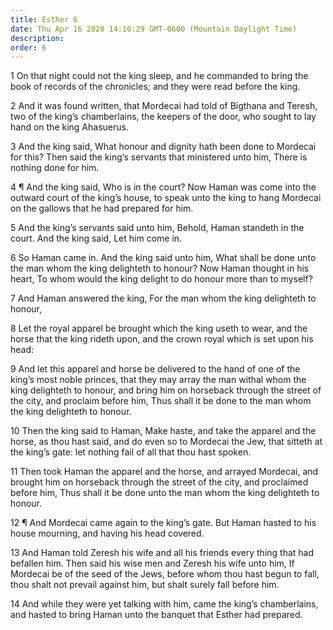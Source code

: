 ```yaml
---
title: Esther 6
date: Thu Apr 16 2020 14:10:29 GMT-0600 (Mountain Daylight Time)
description: 
order: 6
---
```


<p>
  1 On that night could not the king sleep, and he commanded to bring the book
  of records of the chronicles; and they were read before the king.
</p>
<p>
  2 And it was found written, that Mordecai had told of Bigthana and Teresh, two
  of the king&#x2019;s chamberlains, the keepers of the door, who sought to lay
  hand on the king Ahasuerus.
</p>
<p>
  3 And the king said, What honour and dignity hath been done to Mordecai for
  this? Then said the king&#x2019;s servants that ministered unto him, There is
  nothing done for him.
</p>
<p>
  4 &#xB6; And the king said, Who is in the court? Now Haman was come into the
  outward court of the king&#x2019;s house, to speak unto the king to hang
  Mordecai on the gallows that he had prepared for him.
</p>
<p>
  5 And the king&#x2019;s servants said unto him, Behold, Haman standeth in the
  court. And the king said, Let him come in.
</p>
<p>
  6 So Haman came in. And the king said unto him, What shall be done unto the
  man whom the king delighteth to honour? Now Haman thought in his heart, To
  whom would the king delight to do honour more than to myself?
</p>
<p>
  7 And Haman answered the king, For the man whom the king delighteth to honour,
</p>
<p>
  8 Let the royal apparel be brought which the king useth to wear, and the horse
  that the king rideth upon, and the crown royal which is set upon his head:
</p>
<p>
  9 And let this apparel and horse be delivered to the hand of one of the
  king&#x2019;s most noble princes, that they may array the man withal whom the
  king delighteth to honour, and bring him on horseback through the street of
  the city, and proclaim before him, Thus shall it be done to the man whom the
  king delighteth to honour.
</p>
<p>
  10 Then the king said to Haman, Make haste, and take the apparel and the
  horse, as thou hast said, and do even so to Mordecai the Jew, that sitteth at
  the king&#x2019;s gate: let nothing fail of all that thou hast spoken.
</p>
<p>
  11 Then took Haman the apparel and the horse, and arrayed Mordecai, and
  brought him on horseback through the street of the city, and proclaimed before
  him, Thus shall it be done unto the man whom the king delighteth to honour.
</p>
<p>
  12 &#xB6; And Mordecai came again to the king&#x2019;s gate. But Haman hasted
  to his house mourning, and having his head covered.
</p>
<p>
  13 And Haman told Zeresh his wife and all his friends every thing that had
  befallen him. Then said his wise men and Zeresh his wife unto him, If Mordecai
  be of the seed of the Jews, before whom thou hast begun to fall, thou shalt
  not prevail against him, but shalt surely fall before him.
</p>
<p>
  14 And while they were yet talking with him, came the king&#x2019;s
  chamberlains, and hasted to bring Haman unto the banquet that Esther had
  prepared.
</p>
